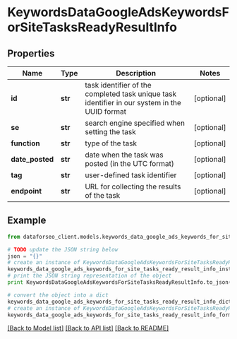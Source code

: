 # KeywordsDataGoogleAdsKeywordsForSiteTasksReadyResultInfo


## Properties

Name | Type | Description | Notes
------------ | ------------- | ------------- | -------------
**id** | **str** | task identifier of the completed task unique task identifier in our system in the UUID format | [optional] 
**se** | **str** | search engine specified when setting the task | [optional] 
**function** | **str** | type of the task | [optional] 
**date_posted** | **str** | date when the task was posted (in the UTC format) | [optional] 
**tag** | **str** | user-defined task identifier | [optional] 
**endpoint** | **str** | URL for collecting the results of the task | [optional] 

## Example

```python
from dataforseo_client.models.keywords_data_google_ads_keywords_for_site_tasks_ready_result_info import KeywordsDataGoogleAdsKeywordsForSiteTasksReadyResultInfo

# TODO update the JSON string below
json = "{}"
# create an instance of KeywordsDataGoogleAdsKeywordsForSiteTasksReadyResultInfo from a JSON string
keywords_data_google_ads_keywords_for_site_tasks_ready_result_info_instance = KeywordsDataGoogleAdsKeywordsForSiteTasksReadyResultInfo.from_json(json)
# print the JSON string representation of the object
print KeywordsDataGoogleAdsKeywordsForSiteTasksReadyResultInfo.to_json()

# convert the object into a dict
keywords_data_google_ads_keywords_for_site_tasks_ready_result_info_dict = keywords_data_google_ads_keywords_for_site_tasks_ready_result_info_instance.to_dict()
# create an instance of KeywordsDataGoogleAdsKeywordsForSiteTasksReadyResultInfo from a dict
keywords_data_google_ads_keywords_for_site_tasks_ready_result_info_form_dict = keywords_data_google_ads_keywords_for_site_tasks_ready_result_info.from_dict(keywords_data_google_ads_keywords_for_site_tasks_ready_result_info_dict)
```
[[Back to Model list]](../README.md#documentation-for-models) [[Back to API list]](../README.md#documentation-for-api-endpoints) [[Back to README]](../README.md)


